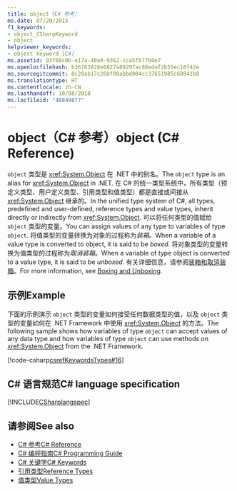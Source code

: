 ```yaml
---
title: object（C# 参考）
ms.date: 07/20/2015
f1_keywords:
- object_CSharpKeyword
- object
helpviewer_keywords:
- object keyword [C#]
ms.assetid: 93f60c0b-e17a-40a9-9362-cca5fb77b0e7
ms.openlocfilehash: b36703828e6027a89297ac88edaf2b55ec18f42e
ms.sourcegitcommit: 8c28ab17c26bf08abbd004cc37651985c68841b8
ms.translationtype: HT
ms.contentlocale: zh-CN
ms.lasthandoff: 10/08/2018
ms.locfileid: "48849877"
---
```

# <a name="object-c-reference"></a><span data-ttu-id="4f214-102">object（C# 参考）</span><span class="sxs-lookup"><span data-stu-id="4f214-102">object (C# Reference)</span></span>

<span data-ttu-id="4f214-103">`object` 类型是 <xref:System.Object> 在 .NET 中的别名。</span><span class="sxs-lookup"><span data-stu-id="4f214-103">The `object` type is an alias for <xref:System.Object> in .NET.</span></span> <span data-ttu-id="4f214-104">在 C# 的统一类型系统中，所有类型（预定义类型、用户定义类型、引用类型和值类型）都是直接或间接从 <xref:System.Object> 继承的。</span><span class="sxs-lookup"><span data-stu-id="4f214-104">In the unified type system of C#, all types, predefined and user-defined, reference types and value types, inherit directly or indirectly from <xref:System.Object>.</span></span> <span data-ttu-id="4f214-105">可以将任何类型的值赋给 `object` 类型的变量。</span><span class="sxs-lookup"><span data-stu-id="4f214-105">You can assign values of any type to variables of type `object`.</span></span> <span data-ttu-id="4f214-106">将值类型的变量转换为对象的过程称为*装箱*。</span><span class="sxs-lookup"><span data-stu-id="4f214-106">When a variable of a value type is converted to object, it is said to be *boxed*.</span></span> <span data-ttu-id="4f214-107">将对象类型的变量转换为值类型的过程称为*取消装箱*。</span><span class="sxs-lookup"><span data-stu-id="4f214-107">When a variable of type object is converted to a value type, it is said to be *unboxed*.</span></span> <span data-ttu-id="4f214-108">有关详细信息，请参阅[装箱和取消装箱](../../../csharp/programming-guide/types/boxing-and-unboxing.md)。</span><span class="sxs-lookup"><span data-stu-id="4f214-108">For more information, see [Boxing and Unboxing](../../../csharp/programming-guide/types/boxing-and-unboxing.md).</span></span>

## <a name="example"></a><span data-ttu-id="4f214-109">示例</span><span class="sxs-lookup"><span data-stu-id="4f214-109">Example</span></span>

<span data-ttu-id="4f214-110">下面的示例演示 `object` 类型的变量如何接受任何数据类型的值，以及 `object` 类型的变量如何在 .NET Framework 中使用 <xref:System.Object> 的方法。</span><span class="sxs-lookup"><span data-stu-id="4f214-110">The following sample shows how variables of type `object` can accept values of any data type and how variables of type `object` can use methods on <xref:System.Object> from the .NET Framework.</span></span>

[!code-csharp[csrefKeywordsTypes#16](~/samples/snippets/csharp/VS_Snippets_VBCSharp/csrefKeywordsTypes/CS/keywordsTypes.cs#16)]

## <a name="c-language-specification"></a><span data-ttu-id="4f214-111">C# 语言规范</span><span class="sxs-lookup"><span data-stu-id="4f214-111">C# language specification</span></span>

[!INCLUDE[CSharplangspec](~/includes/csharplangspec-md.md)]

## <a name="see-also"></a><span data-ttu-id="4f214-112">请参阅</span><span class="sxs-lookup"><span data-stu-id="4f214-112">See also</span></span>

- [<span data-ttu-id="4f214-113">C# 参考</span><span class="sxs-lookup"><span data-stu-id="4f214-113">C# Reference</span></span>](../index.md)
- [<span data-ttu-id="4f214-114">C# 编程指南</span><span class="sxs-lookup"><span data-stu-id="4f214-114">C# Programming Guide</span></span>](../../programming-guide/index.md)
- [<span data-ttu-id="4f214-115">C# 关键字</span><span class="sxs-lookup"><span data-stu-id="4f214-115">C# Keywords</span></span>](index.md)
- [<span data-ttu-id="4f214-116">引用类型</span><span class="sxs-lookup"><span data-stu-id="4f214-116">Reference Types</span></span>](reference-types.md)
- [<span data-ttu-id="4f214-117">值类型</span><span class="sxs-lookup"><span data-stu-id="4f214-117">Value Types</span></span>](value-types.md)